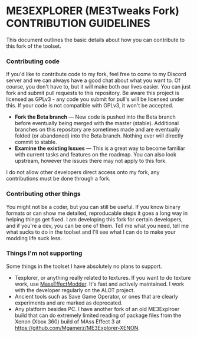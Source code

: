 # ME3EXPLORER (ME3Tweaks Fork) CONTRIBUTION GUIDELINES
This document outlines the basic details about how you can contribute to this fork of the toolset.

### Contributing code
If you'd like to contribute code to my fork, feel free to come to my Discord server and we can always have a good chat about what you want to. Of course, you don't have to, but it will make both our lives easier. You can just fork and submit pull requests to this repository. Be aware this project is licensed as GPLv3 - any code you submit for pull's will be licensed under this. If your code is not compatible with GPLv3, it won't be accepted.

- __Fork the Beta branch__ &mdash; New code is pushed into the Beta branch before eventually being merged with the master (stable). Additional branches on this repository are sometimes made and are eventually folded (or abandoned) into the Beta branch. Nothing ever will directly commit to stable.
- __Examine the existing Issues__ &mdash; This is a great way to become familiar with current tasks and features on the roadmap. You can also look upstream, however the issues there may not apply to this fork.

I do not allow other developers direct access onto my fork, any contributions must be done through a fork.

### Contributing other things
You might not be a coder, but you can still be useful. If you know binary formats or can show me detailed, reproducable steps it goes a long way in helping things get fixed. I am developing this fork for certain developers, and if you're a dev, you can be one of them. Tell me what you need, tell me what sucks to do in the toolset and I'll see what I can do to make your modding life suck less.

### Things I'm not supporting
Some things in the toolset I have absolutely no plans to support.
 - Texplorer, or anything really related to textures. If you want to do texture work, use [MassEffectModder](https://github.com/MassEffectModder/MassEffectModder). It's fast and actively maintained. I work with the developer regularly on the ALOT project.
 - Ancient tools such as Save Game Operator, or ones that are clearly experiments and are marked as deprecated.
 - Any platform besides PC. I have another fork of an old ME3Explroer build that can do extremely limited reading of package files from the Xenon (Xbox 360) build of MAss Effect 3 at https://github.com/Mgamerz/ME3Explorer-XENON.

